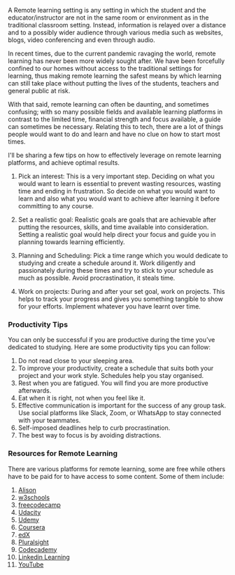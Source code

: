 A Remote learning setting is any setting in which the student and the educator/instructor are not in the same room or environment as in the traditional classroom setting. Instead, information is relayed over a distance and to a possibly wider audience through various media such as websites, blogs, video conferencing and even through audio.

In recent times, due to the current pandemic ravaging the world, remote learning has never been more widely sought after. We have been forcefully confined to our homes without access to the traditional settings for learning, thus making remote learning the safest means by which learning can still take place without putting the lives of the students, teachers and general public at risk.

With that said, remote learning can often be daunting, and sometimes confusing; with so many possible fields and available learning platforms in contrast to the limited  time, financial strength and focus available, a guide can sometimes be necessary. 
Relating this to tech, there are a lot of things people would want to do and learn and have no clue on how to start most times.

I'll be sharing a few tips on how to effectively leverage on remote learning platforms, and achieve optimal results.

1. Pick an interest: This is a very important step. Deciding on what you would want to learn is essential to prevent wasting resources, wasting time and ending in frustration. So decide on what you would want to learn and also what you would want to achieve after learning it before committing to any course.

2. Set a realistic goal: Realistic goals are goals that are achievable after putting the resources, skills, and time available into consideration. Setting a realistic goal would help direct your focus and guide you in planning towards learning efficiently.

3. Planning and Scheduling: Pick a time range which you would dedicate to studying and create a schedule around it. Work diligently and passionately during these times and try to stick to your schedule as much as possible. Avoid procrastination, it steals time.

4. Work on projects: During and after your set goal, work on projects. This helps to track  your progress and gives you something tangible to show for your efforts. Implement whatever you have learnt over time.
 
### Productivity Tips

You can only be successful if you are productive during the time you’ve dedicated to studying. Here are some productivity tips you can follow:

1. Do not read close to your sleeping area. 
2. To improve your productivity, create a schedule that suits both your project and your work style. Schedules help you stay organised.  
3. Rest when you are fatigued. You will find you are more productive afterwards.
4. Eat when it is right, not when you feel like it. 
5. Effective communication is important for the success of any group task. Use social platforms like Slack, Zoom, or WhatsApp to stay connected with your teammates. 
6. Self-imposed deadlines help to curb procrastination. 
7. The best way to focus is by avoiding distractions.

### Resources for Remote Learning

There are various platforms for remote learning, some are free while others have to be paid for to have access to some content. Some of them include:
1.  [Alison](https://alison.com/)
2.  [w3schools](https://www.w3schools.com/)
3.  [freecodecamp](https://www.freecodecamp.org/)
4.  [Udacity](https://www.udacity.com/)
5.  [Udemy](https://www.udemy.com/)
6.  [Coursera](http://www.coursera.org/)
7.  [edX](https://www.edx.org/)
8.  [Pluralsight](https://www.pluralsight.com/)
9.  [Codecademy](https://www.codecademy.com/)
10.  [Linkedin Learning](https://www.linkedin.com/learning/)
11.  [YouTube](https://www.youtube.com/)
